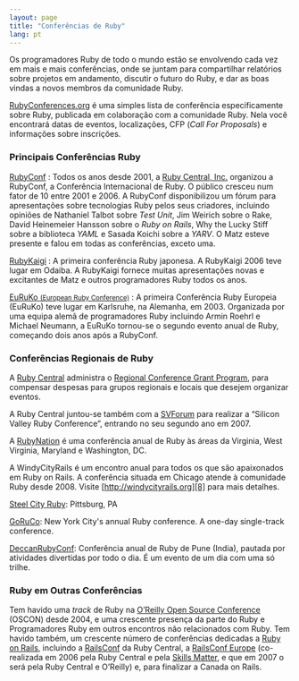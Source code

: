 ```yaml
---
layout: page
title: "Conferências de Ruby"
lang: pt
---
```


Os programadores Ruby de todo o mundo estão se envolvendo cada vez em mais
e mais conferências, onde se juntam para compartilhar relatórios sobre projetos
em andamento, discutir o futuro do Ruby, e dar as boas vindas a novos membros
da comunidade Ruby.

[RubyConferences.org][rc] é uma simples lista de conferência especificamente
sobre Ruby, publicada em colaboração com a comunidade Ruby. Nela você encontrará
datas de eventos, localizações, CFP (_Call For Proposals_) e informações sobre
inscrições.


### Principais Conferências Ruby

[RubyConf][1]
: Todos os anos desde 2001, a [Ruby Central, Inc.][2] organizou a
  RubyConf, a Conferência Internacional de Ruby. O público cresceu
  num fator de 10 entre 2001 e 2006. A RubyConf disponibilizou um fórum
  para apresentações sobre tecnologias Ruby pelos seus criadores,
  incluindo opiniões de Nathaniel Talbot sobre *Test Unit*, Jim Weirich
  sobre o Rake, David Heinemeier Hansson sobre o *Ruby on Rails*,
  Why the Lucky Stiff sobre a biblioteca *YAML* e Sasada Koichi sobre
  a *YARV*. O Matz esteve presente e falou em todas as conferências,
  exceto uma.

[RubyKaigi][3]
: A primeira conferência Ruby japonesa. A RubyKaigi 2006 teve lugar em
  Odaiba. A RubyKaigi fornece muitas apresentações novas e excitantes de
  Matz e outros programadores Ruby todos os anos.

[EuRuKo <small>(European Ruby Conference)</small>][4]
: A primeira Conferência Ruby Europeia (EuRuKo) teve lugar em Karlsruhe,
  na Alemanha, em 2003. Organizada por uma equipa alemã de programadores
  Ruby incluindo Armin Roehrl e Michael Neumann, a EuRuKo tornou-se o
  segundo evento anual de Ruby, começando dois anos após a RubyConf.

### Conferências Regionais de Ruby

A [Ruby Central][2] administra o [Regional Conference Grant Program][5],
para compensar despesas para grupos regionais e locais que desejem
organizar eventos.

A Ruby Central juntou-se também com a [SVForum][6] para realizar a
“Silicon Valley Ruby Conference”, entrando no seu segundo ano em 2007.

A [RubyNation][7] é uma conferência anual de Ruby às áreas da Virginia, West
Virginia, Maryland e Washington, DC.

A WindyCityRails é um encontro anual para todos os que são apaixonados em
Ruby on Rails. A conferência situada em Chicago atende à comunidade Ruby
desde 2008. Visite [http://windycityrails.org][8] para mais detalhes.

[Steel City Ruby][14]: Pittsburg, PA

[GoRuCo][15]: New York City's annual Ruby conference. A one-day single-track conference.

[DeccanRubyConf][16]: Conferência anual de Ruby de Pune (India),
pautada por atividades divertidas por todo o dia.
É um evento de um dia com uma só trilhe.

### Ruby em Outras Conferências

Tem havido uma _track_ de Ruby na [O’Reilly Open Source Conference][9]
(OSCON) desde 2004, e uma crescente presença da parte do Ruby e
Programadores Ruby em outros encontros não relacionados com Ruby. Tem
havido também, um crescente número de conferências dedicadas a
[Ruby on Rails][10], incluindo a [RailsConf][11] da Ruby Central, a
[RailsConf Europe][12] (co-realizada em 2006 pela Ruby Central e pela
[Skills Matter][13], e que em 2007 o será pela Ruby Central e
O’Reilly) e, para finalizar a Canada on Rails.




[rc]: http://rubyconferences.org/
[1]: http://rubyconf.org/
[2]: http://rubycentral.org
[3]: http://rubykaigi.org/
[4]: http://euruko.org
[5]: http://rubycentral.org/community/grant
[6]: http://www.svforum.org
[7]: http://rubynation.org/
[8]: http://windycityrails.org
[9]: http://conferences.oreillynet.com/os2006/
[10]: http://www.rubyonrails.org
[11]: http://www.railsconf.org
[12]: http://europe.railsconf.org
[13]: http://www.skillsmatter.com
[14]: http://steelcityruby.org/
[15]: http://goruco.com/
[16]: http://www.deccanrubyconf.org/
